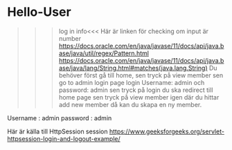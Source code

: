# Hello-User
>>>log in info<<<
Här är linken för checking om input är number
https://docs.oracle.com/en/java/javase/11/docs/api/java.base/java/util/regex/Pattern.html
https://docs.oracle.com/en/java/javase/11/docs/api/java.base/java/lang/String.html#matches(java.lang.String)
>>>Du behöver först gå till home, sen tryck på view member sen go to admin login page login
Username: admin och password: admin sen tryck på login du ska redirect till home page sen tryck på view member igen där du hittar add new member då kan du skapa en ny member. 

Username : admin
password : admin

Här är källa till HttpSession session
https://www.geeksforgeeks.org/servlet-httpsession-login-and-logout-example/
